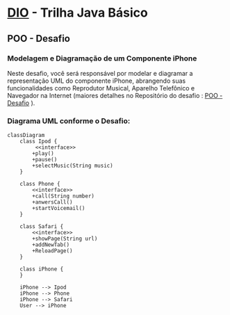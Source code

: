 # [DIO](www.dio.me) - Trilha Java Básico

## POO - Desafio

### Modelagem e Diagramação de um Componente iPhone

Neste desafio, você será responsável por modelar e diagramar a representação UML do componente iPhone, abrangendo suas funcionalidades como Reprodutor Musical, Aparelho Telefônico e Navegador na Internet (maiores detalhes no Repositório do desafio : [POO - Desafio](https://github.com/digitalinnovationone/trilha-java-basico/tree/main/desafios/poo) 
).

### Diagrama UML conforme o Desafio:
```mermaid
classDiagram
    class Ipod {
         <<interface>>
        +play()
        +pause()
        +selectMusic(String music)
    }

    class Phone {
        <<interface>>
        +call(String number)
        +anwersCall()
        +startVoicemail()
    }

    class Safari {
        <<interface>>
        +showPage(String url) 
        +addNewTab() 
        +ReloadPage()
    }

    class iPhone {
    }

    iPhone --> Ipod
    iPhone --> Phone
    iPhone --> Safari
    User --> iPhone
```
